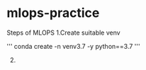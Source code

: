 # mlops-practice
Steps of MLOPS
1.Create suitable venv

'''
conda create -n venv3.7 -y python==3.7
'''

2.
